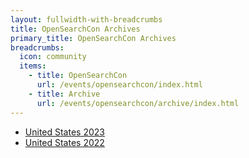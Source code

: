```yaml
---
layout: fullwidth-with-breadcrumbs
title: OpenSearchCon Archives
primary_title: OpenSearchCon Archives
breadcrumbs:
  icon: community
  items:
    - title: OpenSearchCon
      url: /events/opensearchcon/index.html
    - title: Archive
      url: /events/opensearchcon/archive/index.html
---
```


* [United States 2023](/events/opensearchcon/archive/2023/us/sessions/index.html)
* [United States 2022](/events/opensearchcon/archive/2022/us/sessions/index.html)
